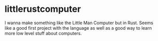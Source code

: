 # littlerustcomputer
I wanna make something like the Little Man Computer but in Rust. Seems like a good first project with the language as well as a good way to learn more low level stuff about computers.

